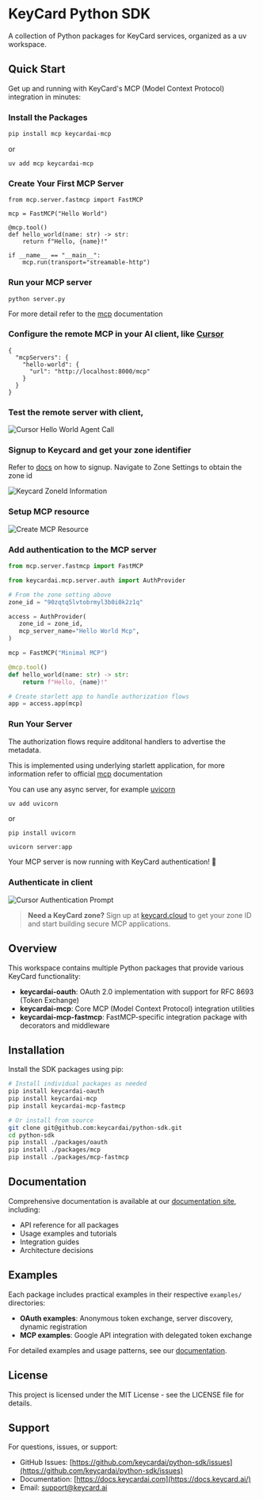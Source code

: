 # KeyCard Python SDK

A collection of Python packages for KeyCard services, organized as a uv workspace.

## Quick Start

Get up and running with KeyCard's MCP (Model Context Protocol) integration in minutes:

### Install the Packages

```bash
pip install mcp keycardai-mcp
```

or 

```
uv add mcp keycardai-mcp
```

### Create Your First MCP Server

```
from mcp.server.fastmcp import FastMCP

mcp = FastMCP("Hello World")

@mcp.tool()
def hello_world(name: str) -> str:
    return f"Hello, {name}!"

if __name__ == "__main__":
    mcp.run(transport="streamable-http")
```

### Run your MCP server

```
python server.py
```

For more detail refer to the [mcp](https://github.com/modelcontextprotocol/python-sdk?tab=readme-ov-file#streamable-http-transport) documentation

### Configure the remote MCP in your AI client, like [Cursor](https://cursor.com/?from=home)

```
{
  "mcpServers": {
    "hello-world": {
      "url": "http://localhost:8000/mcp"
    }
  }
}
```

### Test the remote server with client, 

![Cursor Hello World Agent Call](docs/images/cursor_hello_world_agent_call.png)

### Signup to Keycard and get your zone identifier

Refer to [docs](https://docs.keycard.ai/) on how to signup. Navigate to Zone Settings to obtain the zone id

![Keycard ZoneId Information](docs/images/keycard_zone_information.png)

### Setup MCP resource

![Create MCP Resource](docs/images/create_mcp_resource.png)

### Add authentication to the MCP server

```python
from mcp.server.fastmcp import FastMCP

from keycardai.mcp.server.auth import AuthProvider

# From the zone setting above
zone_id = "90zqtq5lvtobrmyl3b0i0k2z1q"

access = AuthProvider(
   zone_id = zone_id,
   mcp_server_name="Hello World Mcp",
)

mcp = FastMCP("Minimal MCP")

@mcp.tool()
def hello_world(name: str) -> str:
    return f"Hello, {name}!"

# Create starlett app to handle authorization flows
app = access.app(mcp)
```

### Run Your Server

The authorization flows require additonal handlers to advertise the metadata.

This is implemented using underlying starlett application, for more information refer to official [mcp](https://github.com/modelcontextprotocol/python-sdk?tab=readme-ov-file#streamablehttp-servers) documentation

You can use any async server, for example [uvicorn](https://www.uvicorn.org/)
```
uv add uvicorn
```

or
```
pip install uvicorn
```

```bash
uvicorn server:app
```

Your MCP server is now running with KeyCard authentication! 🎉


### Authenticate in client

![Cursor Authentication Prompt](docs/images/cursor_authenticate.png)

> **Need a KeyCard zone?** Sign up at [keycard.cloud](https://keycard.cloud) to get your zone ID and start building secure MCP applications.

## Overview

This workspace contains multiple Python packages that provide various KeyCard functionality:

- **keycardai-oauth**: OAuth 2.0 implementation with support for RFC 8693 (Token Exchange)
- **keycardai-mcp**: Core MCP (Model Context Protocol) integration utilities
- **keycardai-mcp-fastmcp**: FastMCP-specific integration package with decorators and middleware

## Installation

Install the SDK packages using pip:

```bash
# Install individual packages as needed
pip install keycardai-oauth
pip install keycardai-mcp
pip install keycardai-mcp-fastmcp

# Or install from source
git clone git@github.com:keycardai/python-sdk.git
cd python-sdk
pip install ./packages/oauth
pip install ./packages/mcp
pip install ./packages/mcp-fastmcp
```

## Documentation

Comprehensive documentation is available at our [documentation site](https://docs.keycard.ai), including:
- API reference for all packages
- Usage examples and tutorials
- Integration guides
- Architecture decisions

## Examples

Each package includes practical examples in their respective `examples/` directories:

- **OAuth examples**: Anonymous token exchange, server discovery, dynamic registration
- **MCP examples**: Google API integration with delegated token exchange

For detailed examples and usage patterns, see our [documentation](https://docs.keycard.ai).

## License

This project is licensed under the MIT License - see the LICENSE file for details.

## Support

For questions, issues, or support:

- GitHub Issues: [https://github.com/keycardai/python-sdk/issues](https://github.com/keycardai/python-sdk/issues)
- Documentation: [https://docs.keycardai.com](https://docs.keycard.ai/)
- Email: support@keycard.ai